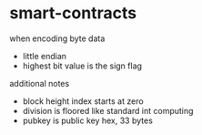 # smart-contracts

when encoding byte data
* little endian
* highest bit value is the sign flag

additional notes
* block height index starts at zero
* division is floored like standard int computing
* pubkey is public key hex, 33 bytes
